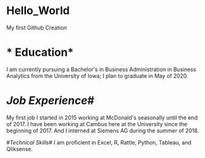 # Hello_World
My first Github Creation

# * Education* #
I am currently pursuing a Bachelor's in Business Administration in Business Analytics from the University of Iowa; I plan to graduate in May of 2020.

# *Job Experience*#
My first job I started in 2015 working at McDonald's seasonally until the end of 2017. I have been working at Cambus here at the University since the beginning of 2017. And I interned at Siemens AG during the summer of 2018.

#*Technical Skills*#
I am proficient in Excel, R, Rattle, Python, Tableau, and Qliksense.
